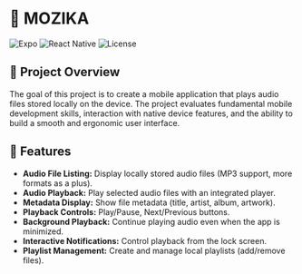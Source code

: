 # 📱 MOZIKA

![Expo](https://img.shields.io/badge/Expo-React%20Native-blue)
![React Native](https://img.shields.io/badge/React%20Native-0.72.0-blue)
![License](https://img.shields.io/badge/License-MIT-green)

## 🎯 Project Overview

The goal of this project is to create a mobile application that plays audio files stored locally on the device. The project evaluates fundamental mobile development skills, interaction with native device features, and the ability to build a smooth and ergonomic user interface.

## 🚀 Features

- **Audio File Listing:** Display locally stored audio files (MP3 support, more formats as a plus).
- **Audio Playback:** Play selected audio files with an integrated player.
- **Metadata Display:** Show file metadata (title, artist, album, artwork).
- **Playback Controls:** Play/Pause, Next/Previous buttons.
- **Background Playback:** Continue playing audio even when the app is minimized.
- **Interactive Notifications:** Control playback from the lock screen.
- **Playlist Management:** Create and manage local playlists (add/remove files).
